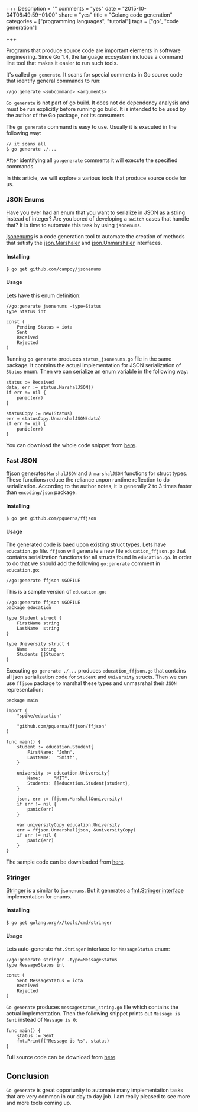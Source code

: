 +++
Description = ""
comments = "yes"
date = "2015-10-04T08:49:59+01:00"
share = "yes"
title = "Golang code generation"
categories = ["programming languages", "tutorial"]
tags = ["go", "code generation"]

+++

Programs that produce source code are important elements in software engineering.
Since Go 1.4, the language ecosystem includes a command line tool that makes 
it easier to run such tools.

It's called `go generate`. It scans for special comments in Go 
source code that identify general commands to run:

```
//go:generate <subcommand> <arguments> 
```

`Go generate` is not part of go build. It does not do dependency analysis and 
must be run explicitly before running go build. It is intended to be used by 
the author of the Go package, not its consumers.

The `go generate` command is easy to use. Usually it is executed in the following way:

```
// it scans all 
$ go generate ./...
```

After identifying all `go:generate` comments it will execute the specified commands.

In this article, we will explore a various tools that produce source code for us.



### JSON Enums

Have you ever had an enum that you want to serialize in JSON as a string instead of integer?
Are you bored of developing a `switch` cases that handle that? It is time to automate this
task by using `jsonenums`.

[jsonenums](http://github.com/campoy/jsonenums) is a code generation tool to automate the creation of methods 
that satisfy the [json.Marshaler](https://golang.org/pkg/encoding/json/#Marshaler) and [json.Unmarshaler](https://golang.org/pkg/encoding/json/#Unmarshaler) interfaces.

#### Installing

```
$ go get github.com/campoy/jsonenums
```

#### Usage

Lets have this enum definition:

``` 
//go:generate jsonenums -type=Status
type Status int

const (
	Pending Status = iota
	Sent
	Received
	Rejected
)
```

Running `go generate` produces `status_jsonenums.go` file in the same package.
It contains the actual implementation for JSON serialization of `Status` enum.
Then we can serialize an enum variable in the following way:

```
status := Received
data, err := status.MarshalJSON()
if err != nil {
	panic(err)
}

statusCopy := new(Status)
err = statusCopy.UnmarshalJSON(data)
if err != nil {
	panic(err)
}
```

You can download the whole code snippet from [here](https://gist.github.com/svett/0053bab033a581f7675a).

### Fast JSON

[ffjson](http://github.com/pquerna/ffjson)  generates `MarshalJSON` and `UnmarshalJSON` functions for struct types.
These functions reduce the reliance unpon runtime reflection to do serialization. 
According to the author notes, it is generally 2 to 3 times faster than 
`encoding/json` package.

#### Installing

```
$ go get github.com/pquerna/ffjson 
```

#### Usage

The generated code is baed upon existing struct types. Lets have `education.go` file.
`ffjson` will generate a new file `education_ffjson.go` that contains serialization 
functions for all structs found in `education.go`. In order to do that we should
add the following `go:generate` comment in `education.go`:

```
//go:generate ffjson $GOFILE
```

This is a sample version of `education.go`:

```
//go:generate ffjson $GOFILE
package education

type Student struct {
	FirstName string
	LastName  string
}

type University struct {
	Name     string
	Students []Student
}
```

Executing `go generate ./...` produces `education_ffjson.go` that contains all
json serialization code for `Student` and `University` structs. Then we can use
`ffjson` package to marshal these types and unmasrshal their `JSON` representation:

```
package main

import (
	"spike/education"

	"github.com/pquerna/ffjson/ffjson"
)

func main() {
	student := education.Student{
		FirstName: "John",
		LastName:  "Smith",
	}

	university := education.University{
		Name:     "MIT",
		Students: []education.Student{student},
	}

	json, err := ffjson.Marshal(&university)
	if err != nil {
		panic(err)
	}

	var universityCopy education.University
	err = ffjson.Unmarshal(json, &universityCopy)
	if err != nil {
		panic(err)
	}
}
```

The sample code can be downloaded from [here](https://gist.github.com/svett/053b3bd64612a8677389).

### Stringer

[Stringer](https://godoc.org/golang.org/x/tools/cmd/stringer) is a similar to `jsonenums`. 
But it generates a [fmt.Stringer interface](https://golang.org/pkg/fmt/#Stringer) implementation for enums.

#### Installing

```
$ go get golang.org/x/tools/cmd/stringer
```

#### Usage

Lets auto-generate `fmt.Stringer` interface for `MessageStatus` enum:

```
//go:generate stringer -type=MessageStatus
type MessageStatus int

const (
	Sent MessageStatus = iota
	Received
	Rejected
)
```

`Go generate` produces `messagestatus_string.go` file which contains the actual
implementation. Then the following snippet prints out `Message is Sent` instead
of `Message is 0`:

```
func main() {
	status := Sent
	fmt.Printf("Message is %s", status)
}
```

Full source code can be download from [here](https://gist.github.com/svett/b5194dfb109626579e77).

## Conclusion

`Go generate` is great opportunity to automate many implementation tasks
that are very common in our day to day job. I am really pleased to see more and 
more tools coming up.

